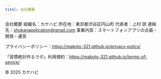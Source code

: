 ```yaml
---
titel: 会社概要
---
```


会社概要
組織名：カケハビ 所在地：東京都渋谷区円山町
代表者：上村 諒
連絡先：shukanapplication@gmail.com
事業内容：スマートフォンアプリの企画・開発・運営

プライバシーポリシー：https://makoto-321.github.io/privacy-policy/

「習慣絶対作るラボ」利用規約：https://makoto-321.github.io/terms-of-sevice/

© 2025 カケハビ
